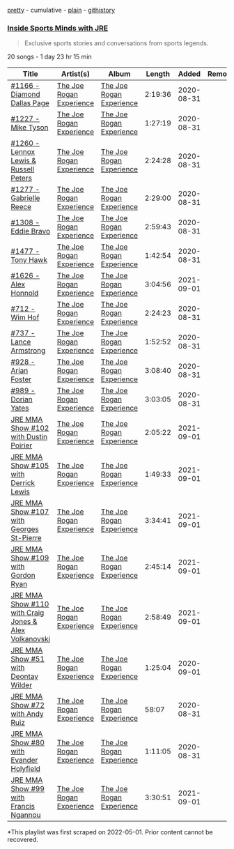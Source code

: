 [pretty](/playlists/pretty/37i9dQZF1DXa8nzolwWuPH.md) - cumulative - [plain](/playlists/plain/37i9dQZF1DXa8nzolwWuPH) - [githistory](https://github.githistory.xyz/mackorone/spotify-playlist-archive/blob/main/playlists/plain/37i9dQZF1DXa8nzolwWuPH)

### [Inside Sports Minds with JRE](https://open.spotify.com/playlist/37i9dQZF1DXa8nzolwWuPH)

> Exclusive sports stories and conversations from sports legends.

20 songs - 1 day 23 hr 15 min

| Title | Artist(s) | Album | Length | Added | Removed |
|---|---|---|---|---|---|
| [\#1166 \- Diamond Dallas Page](https://open.spotify.com/episode/2cwQj3FnnMQ0675IpSukaX) | [The Joe Rogan Experience](https://open.spotify.com/show/4rOoJ6Egrf8K2IrywzwOMk) | [The Joe Rogan Experience](https://open.spotify.com/show/4rOoJ6Egrf8K2IrywzwOMk) | 2:19:36 | 2020-08-31 |  |
| [\#1227 \- Mike Tyson](https://open.spotify.com/episode/6Hd9WeKQYJWzm6EhJLohcl) | [The Joe Rogan Experience](https://open.spotify.com/show/4rOoJ6Egrf8K2IrywzwOMk) | [The Joe Rogan Experience](https://open.spotify.com/show/4rOoJ6Egrf8K2IrywzwOMk) | 1:27:19 | 2020-08-31 |  |
| [\#1260 \- Lennox Lewis & Russell Peters](https://open.spotify.com/episode/0xjwXWMpttK4kOCI4ntQHU) | [The Joe Rogan Experience](https://open.spotify.com/show/4rOoJ6Egrf8K2IrywzwOMk) | [The Joe Rogan Experience](https://open.spotify.com/show/4rOoJ6Egrf8K2IrywzwOMk) | 2:24:28 | 2020-08-31 |  |
| [\#1277 \- Gabrielle Reece](https://open.spotify.com/episode/2Ag30gtZuGQio0j1aM2tvt) | [The Joe Rogan Experience](https://open.spotify.com/show/4rOoJ6Egrf8K2IrywzwOMk) | [The Joe Rogan Experience](https://open.spotify.com/show/4rOoJ6Egrf8K2IrywzwOMk) | 2:29:00 | 2020-08-31 |  |
| [\#1308 \- Eddie Bravo](https://open.spotify.com/episode/7C8gKzHeDaParv9KNp8HAx) | [The Joe Rogan Experience](https://open.spotify.com/show/4rOoJ6Egrf8K2IrywzwOMk) | [The Joe Rogan Experience](https://open.spotify.com/show/4rOoJ6Egrf8K2IrywzwOMk) | 2:59:43 | 2020-08-31 |  |
| [\#1477 \- Tony Hawk](https://open.spotify.com/episode/3BfLRkolVYJAf5d1cU31TU) | [The Joe Rogan Experience](https://open.spotify.com/show/4rOoJ6Egrf8K2IrywzwOMk) | [The Joe Rogan Experience](https://open.spotify.com/show/4rOoJ6Egrf8K2IrywzwOMk) | 1:42:54 | 2020-08-31 |  |
| [\#1626 \- Alex Honnold](https://open.spotify.com/episode/3RprQq9tdNbtNUl04vJvJf) | [The Joe Rogan Experience](https://open.spotify.com/show/4rOoJ6Egrf8K2IrywzwOMk) | [The Joe Rogan Experience](https://open.spotify.com/show/4rOoJ6Egrf8K2IrywzwOMk) | 3:04:56 | 2021-09-01 |  |
| [\#712 \- Wim Hof](https://open.spotify.com/episode/6TYjIjddUrlBLO4xgabW6u) | [The Joe Rogan Experience](https://open.spotify.com/show/4rOoJ6Egrf8K2IrywzwOMk) | [The Joe Rogan Experience](https://open.spotify.com/show/4rOoJ6Egrf8K2IrywzwOMk) | 2:24:23 | 2020-08-31 |  |
| [\#737 \- Lance Armstrong](https://open.spotify.com/episode/2uGE94NYug3uBsuyDVtyeu) | [The Joe Rogan Experience](https://open.spotify.com/show/4rOoJ6Egrf8K2IrywzwOMk) | [The Joe Rogan Experience](https://open.spotify.com/show/4rOoJ6Egrf8K2IrywzwOMk) | 1:52:52 | 2020-08-31 |  |
| [\#928 \- Arian Foster](https://open.spotify.com/episode/1B8ld2xeVwbRrwU8xAlccR) | [The Joe Rogan Experience](https://open.spotify.com/show/4rOoJ6Egrf8K2IrywzwOMk) | [The Joe Rogan Experience](https://open.spotify.com/show/4rOoJ6Egrf8K2IrywzwOMk) | 3:08:40 | 2020-08-31 |  |
| [\#989 \- Dorian Yates](https://open.spotify.com/episode/37oiQgSHlql6cJp6l93Te0) | [The Joe Rogan Experience](https://open.spotify.com/show/4rOoJ6Egrf8K2IrywzwOMk) | [The Joe Rogan Experience](https://open.spotify.com/show/4rOoJ6Egrf8K2IrywzwOMk) | 3:03:05 | 2020-08-31 |  |
| [JRE MMA Show \#102 with Dustin Poirier](https://open.spotify.com/episode/49kTL8iuVCLaMLOZj9ADVd) | [The Joe Rogan Experience](https://open.spotify.com/show/4rOoJ6Egrf8K2IrywzwOMk) | [The Joe Rogan Experience](https://open.spotify.com/show/4rOoJ6Egrf8K2IrywzwOMk) | 2:05:22 | 2021-09-01 |  |
| [JRE MMA Show \#105 with Derrick Lewis](https://open.spotify.com/episode/0LrRvcimFivNRRxpisuXVq) | [The Joe Rogan Experience](https://open.spotify.com/show/4rOoJ6Egrf8K2IrywzwOMk) | [The Joe Rogan Experience](https://open.spotify.com/show/4rOoJ6Egrf8K2IrywzwOMk) | 1:49:33 | 2021-09-01 |  |
| [JRE MMA Show \#107 with Georges St\-Pierre](https://open.spotify.com/episode/6dND27ql8fwrlYM5eb5wPg) | [The Joe Rogan Experience](https://open.spotify.com/show/4rOoJ6Egrf8K2IrywzwOMk) | [The Joe Rogan Experience](https://open.spotify.com/show/4rOoJ6Egrf8K2IrywzwOMk) | 3:34:41 | 2021-09-01 |  |
| [JRE MMA Show \#109 with Gordon Ryan](https://open.spotify.com/episode/0MsBv7jVqQnMuxBTOs0aVU) | [The Joe Rogan Experience](https://open.spotify.com/show/4rOoJ6Egrf8K2IrywzwOMk) | [The Joe Rogan Experience](https://open.spotify.com/show/4rOoJ6Egrf8K2IrywzwOMk) | 2:45:14 | 2021-09-01 |  |
| [JRE MMA Show \#110 with Craig Jones & Alex Volkanovski](https://open.spotify.com/episode/6atedcK3693PQFiWh2AFom) | [The Joe Rogan Experience](https://open.spotify.com/show/4rOoJ6Egrf8K2IrywzwOMk) | [The Joe Rogan Experience](https://open.spotify.com/show/4rOoJ6Egrf8K2IrywzwOMk) | 2:58:49 | 2021-09-01 |  |
| [JRE MMA Show \#51 with Deontay Wilder](https://open.spotify.com/episode/2Kv5aWB0DCDTDzrkf2Hi8Y) | [The Joe Rogan Experience](https://open.spotify.com/show/4rOoJ6Egrf8K2IrywzwOMk) | [The Joe Rogan Experience](https://open.spotify.com/show/4rOoJ6Egrf8K2IrywzwOMk) | 1:25:04 | 2020-09-01 |  |
| [JRE MMA Show \#72 with Andy Ruiz](https://open.spotify.com/episode/1c5JaUgommIC7rcgYrtqa8) | [The Joe Rogan Experience](https://open.spotify.com/show/4rOoJ6Egrf8K2IrywzwOMk) | [The Joe Rogan Experience](https://open.spotify.com/show/4rOoJ6Egrf8K2IrywzwOMk) | 58:07 | 2020-08-31 |  |
| [JRE MMA Show \#80 with Evander Holyfield](https://open.spotify.com/episode/6huP9kJnFIfxGPC6WrU2lP) | [The Joe Rogan Experience](https://open.spotify.com/show/4rOoJ6Egrf8K2IrywzwOMk) | [The Joe Rogan Experience](https://open.spotify.com/show/4rOoJ6Egrf8K2IrywzwOMk) | 1:11:05 | 2020-08-31 |  |
| [JRE MMA Show \#99 with Francis Ngannou](https://open.spotify.com/episode/6h2N6q4gUZ32z1IsvyXFKh) | [The Joe Rogan Experience](https://open.spotify.com/show/4rOoJ6Egrf8K2IrywzwOMk) | [The Joe Rogan Experience](https://open.spotify.com/show/4rOoJ6Egrf8K2IrywzwOMk) | 3:30:51 | 2021-09-01 |  |

\*This playlist was first scraped on 2022-05-01. Prior content cannot be recovered.
